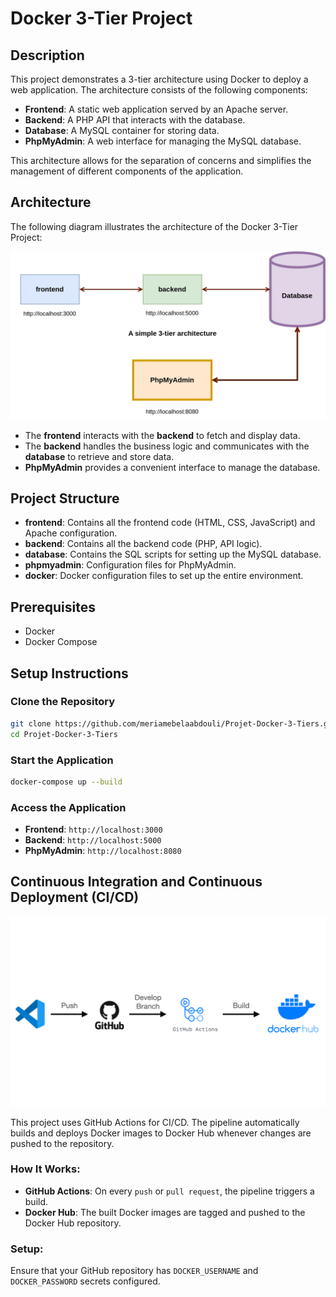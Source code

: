 # Docker 3-Tier Project

## Description

This project demonstrates a 3-tier architecture using Docker to deploy a web application. The architecture consists of the following components:

- **Frontend**: A static web application served by an Apache server.
- **Backend**: A PHP API that interacts with the database.
- **Database**: A MySQL container for storing data.
- **PhpMyAdmin**: A web interface for managing the MySQL database.

This architecture allows for the separation of concerns and simplifies the management of different components of the application.

## Architecture

The following diagram illustrates the architecture of the Docker 3-Tier Project:

![Architecture](Architecture.png)

- The **frontend** interacts with the **backend** to fetch and display data.
- The **backend** handles the business logic and communicates with the **database** to retrieve and store data.
- **PhpMyAdmin** provides a convenient interface to manage the database.

## Project Structure

- **frontend**: Contains all the frontend code (HTML, CSS, JavaScript) and Apache configuration.
- **backend**: Contains all the backend code (PHP, API logic).
- **database**: Contains the SQL scripts for setting up the MySQL database.
- **phpmyadmin**: Configuration files for PhpMyAdmin.
- **docker**: Docker configuration files to set up the entire environment.

## Prerequisites

- Docker
- Docker Compose

## Setup Instructions

### Clone the Repository

```bash
git clone https://github.com/meriamebelaabdouli/Projet-Docker-3-Tiers.git
cd Projet-Docker-3-Tiers
```

### Start the Application

```bash
docker-compose up --build
```

### Access the Application
- **Frontend**: `http://localhost:3000`
- **Backend**: `http://localhost:5000`
- **PhpMyAdmin**: `http://localhost:8080`

## Continuous Integration and Continuous Deployment (CI/CD)

![CI/CD](CI_CD.png)

This project uses GitHub Actions for CI/CD. The pipeline automatically builds and deploys Docker images to Docker Hub whenever changes are pushed to the repository.

### How It Works:
- **GitHub Actions**: On every `push` or `pull request`, the pipeline triggers a build.
- **Docker Hub**: The built Docker images are tagged and pushed to the Docker Hub repository.

### Setup:
Ensure that your GitHub repository has `DOCKER_USERNAME` and `DOCKER_PASSWORD` secrets configured.
